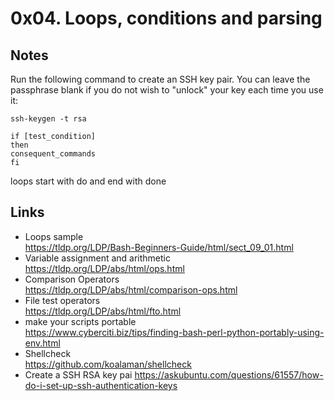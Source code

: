 # 0x04. Loops, conditions and parsing
## Notes 
Run the following command to create an SSH key pair. You can leave the passphrase blank if you do not wish to  "unlock" your key each time you use it:   

    ssh-keygen -t rsa 

    if [test_condition] 
    then
    consequent_commands
    fi


loops start with do and end with done

## Links
+ Loops sample  
https://tldp.org/LDP/Bash-Beginners-Guide/html/sect_09_01.html  
+ Variable assignment and arithmetic  
https://tldp.org/LDP/abs/html/ops.html  
+ Comparison Operators   
https://tldp.org/LDP/abs/html/comparison-ops.html   
+ File test operators  
https://tldp.org/LDP/abs/html/fto.html  
+ make your scripts portable   
https://www.cyberciti.biz/tips/finding-bash-perl-python-portably-using-env.html   
+ Shellcheck   
https://github.com/koalaman/shellcheck    
+ Create a SSH RSA key pai
https://askubuntu.com/questions/61557/how-do-i-set-up-ssh-authentication-keys   

